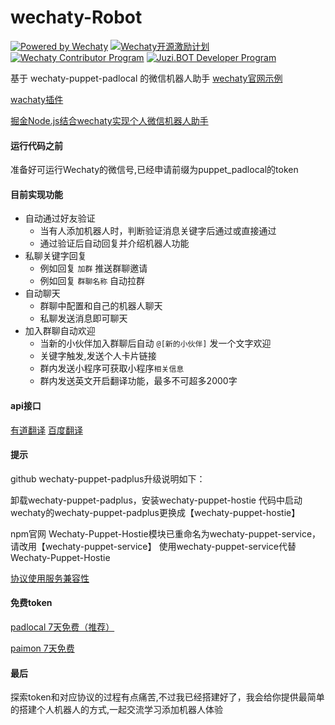 # wechaty-Robot

[![Powered by Wechaty](https://img.shields.io/badge/Powered%20By-Wechaty-green.svg)](https://github.com/chatie/wechaty)
[![Wechaty开源激励计划](https://img.shields.io/badge/Wechaty-开源激励计划-green.svg)](https://github.com/juzibot/Welcome/wiki/Everything-about-Wechaty)
[![Wechaty Contributor Program](https://img.shields.io/badge/Wechaty-Contributor%20Program-green.svg)](https://wechaty.js.org/docs/contributor-program)
[![Juzi.BOT Developer Program](https://img.shields.io/badge/Wechaty%Contributor%20Program-Juzi.BOT-orange.svg)](https://github.com/juzibot/Welcome/wiki/Everything-about-Wechaty/)

基于 wechaty-puppet-padlocal 的微信机器人助手
[wechaty官网示例](https://wechaty.js.org/docs/tutorials/examples)

[wachaty插件](https://github.com/wechaty/wechaty-plugin-contrib)

[掘金Node.js结合wechaty实现个人微信机器人助手](https://juejin.cn/post/6950829527605968903/)

#### 运行代码之前
准备好可运行Wechaty的微信号,已经申请前缀为puppet_padlocal的token

#### 目前实现功能

- 自动通过好友验证
  - 当有人添加机器人时，判断验证消息关键字后通过或直接通过
  - 通过验证后自动回复并介绍机器人功能
- 私聊关键字回复
  - 例如回复 `加群` 推送群聊邀请
  - 例如回复 `群聊名称` 自动拉群
- 自动聊天
  - 群聊中配置和自己的机器人聊天
  - 私聊发送消息即可聊天
- 加入群聊自动欢迎
  - 当新的小伙伴加入群聊后自动 `@[新的小伙伴]` 发一个文字欢迎
  - 关键字触发,发送个人卡片链接
  - 群内发送小程序可获取小程序`相关信息`
  - 群内发送英文开启翻译功能，最多不可超多2000字

#### api接口

[有道翻译](https://ai.youdao.com/#/ )
[百度翻译](https://fanyi-api.baidu.com/ )


#### 提示

github wechaty-puppet-padplus升级说明如下：

卸载wechaty-puppet-padplus，安装wechaty-puppet-hostie
代码中启动wechaty的wechaty-puppet-padplus更换成【wechaty-puppet-hostie】

npm官网  Wechaty-Puppet-Hostie模块已重命名为wechaty-puppet-service，请改用【wechaty-puppet-service】
使用wechaty-puppet-service代替Wechaty-Puppet-Hostie

[协议使用服务兼容性](https://wechaty.js.org/docs/puppet-services/compatibility/)


#### 免费token

[padlocal 7天免费（推荐）](https://github.com/padlocal/wechaty-puppet-padlocal/wiki/TOKEN-%E7%94%B3%E8%AF%B7%E6%96%B9%E6%B3%95)

[paimon	 7天免费](http://175.27.139.176/#/order)


#### 最后

探索token和对应协议的过程有点痛苦,不过我已经搭建好了，我会给你提供最简单的搭建个人机器人的方式,一起交流学习添加机器人体验
